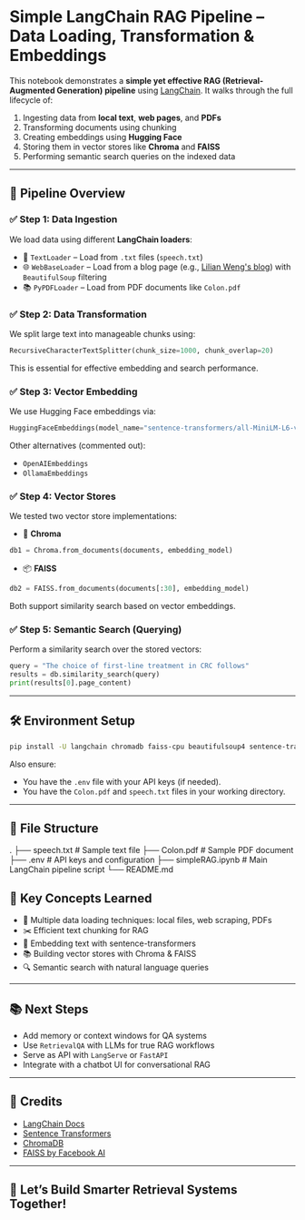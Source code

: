 # Simple LangChain RAG Pipeline – Data Loading, Transformation & Embeddings

This notebook demonstrates a **simple yet effective RAG (Retrieval-Augmented Generation) pipeline** using [LangChain](https://www.langchain.com/). It walks through the full lifecycle of:

1. Ingesting data from **local text**, **web pages**, and **PDFs**
2. Transforming documents using chunking
3. Creating embeddings using **Hugging Face**
4. Storing them in vector stores like **Chroma** and **FAISS**
5. Performing semantic search queries on the indexed data

---

## 📁 Pipeline Overview

### ✅ Step 1: Data Ingestion

We load data using different **LangChain loaders**:

- 📄 `TextLoader` – Load from `.txt` files (`speech.txt`)
- 🌐 `WebBaseLoader` – Load from a blog page (e.g., [Lilian Weng's blog](https://lilianweng.github.io/posts/2023-06-23-agent/)) with `BeautifulSoup` filtering
- 📚 `PyPDFLoader` – Load from PDF documents like `Colon.pdf`

### ✅ Step 2: Data Transformation

We split large text into manageable chunks using:

```python
RecursiveCharacterTextSplitter(chunk_size=1000, chunk_overlap=20)
````

This is essential for effective embedding and search performance.

### ✅ Step 3: Vector Embedding

We use Hugging Face embeddings via:

```python
HuggingFaceEmbeddings(model_name="sentence-transformers/all-MiniLM-L6-v2")
```

Other alternatives (commented out):

* `OpenAIEmbeddings`
* `OllamaEmbeddings`

### ✅ Step 4: Vector Stores

We tested two vector store implementations:

* 🧠 **Chroma**

```python
db1 = Chroma.from_documents(documents, embedding_model)
```

* 📦 **FAISS**

```python
db2 = FAISS.from_documents(documents[:30], embedding_model)
```

Both support similarity search based on vector embeddings.

### ✅ Step 5: Semantic Search (Querying)

Perform a similarity search over the stored vectors:

```python
query = "The choice of first-line treatment in CRC follows"
results = db.similarity_search(query)
print(results[0].page_content)
```

---

## 🛠 Environment Setup

```bash
pip install -U langchain chromadb faiss-cpu beautifulsoup4 sentence-transformers python-dotenv
```

Also ensure:

* You have the `.env` file with your API keys (if needed).
* You have the `Colon.pdf` and `speech.txt` files in your working directory.

---

## 📂 File Structure
.
├── speech.txt                # Sample text file
├── Colon.pdf                 # Sample PDF document
├── .env                      # API keys and configuration
├── simpleRAG.ipynb            # Main LangChain pipeline script
└── README.md

## 📌 Key Concepts Learned

* 📂 Multiple data loading techniques: local files, web scraping, PDFs
* ✂️ Efficient text chunking for RAG
* 🧬 Embedding text with sentence-transformers
* 📚 Building vector stores with Chroma & FAISS
* 🔍 Semantic search with natural language queries

---

## 📚 Next Steps

* Add memory or context windows for QA systems
* Use `RetrievalQA` with LLMs for true RAG workflows
* Serve as API with `LangServe` or `FastAPI`
* Integrate with a chatbot UI for conversational RAG

---

## 🙌 Credits

* [LangChain Docs](https://docs.langchain.com/)
* [Sentence Transformers](https://www.sbert.net/)
* [ChromaDB](https://www.trychroma.com/)
* [FAISS by Facebook AI](https://github.com/facebookresearch/faiss)

---

## 🧠 Let’s Build Smarter Retrieval Systems Together!
